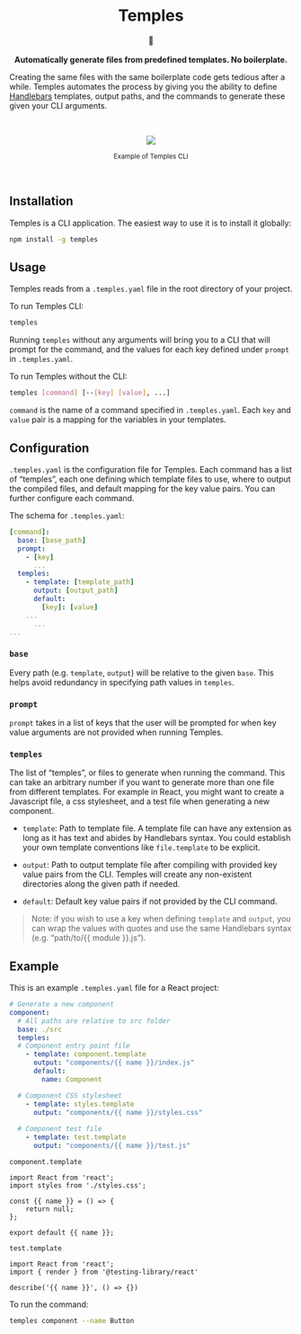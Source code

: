 <h1 align="center">Temples</h1>
<p align="center">
🕍
<br />
<br />
<b>Automatically generate files from predefined templates. No boilerplate.</b>
</p>

Creating the same files with the same boilerplate code gets tedious after a while. Temples automates the process by giving you the ability to define [Handlebars](https://handlebarsjs.com/) templates, output paths, and the commands to generate these given your CLI arguments.

<br />

<p align="center">
<img  src="https://user-images.githubusercontent.com/23367882/81625727-bacd1980-93c7-11ea-80f0-08af6e1ef855.gif"/>

</p>

<p align="center">
<sub>Example of Temples CLI</sub>
</p>
<br />

## **Installation**

Temples is a CLI application. The easiest way to use it is to install it globally:

```bash
npm install -g temples
```

## **Usage**

Temples reads from a `.temples.yaml` file in the root directory of your project.

To run Temples CLI:

```bash
temples
```

Running `temples` without any arguments will bring you to a CLI that will prompt for the command, and the values for each key defined under `prompt` in `.temples.yaml`.

To run Temples without the CLI:

```bash
temples [command] [--[key] [value], ...]
```

`command` is the name of a command specified in `.temples.yaml`.
Each `key` and `value` pair is a mapping for the variables in your templates.

## **Configuration**

`.temples.yaml` is the configuration file for Temples. Each command has a list of “temples”, each one defining which template files to use, where to output the compiled files, and default mapping for the key value pairs. You can further configure each command.

The schema for `.temples.yaml`:

```yaml
[command]:
  base: [base_path]
  prompt:
    - [key]
      ...
  temples:
    - template: [template_path]
      output: [output_path]
      default:
        [key]: [value]
	...
      ...
...
```

### `base`

Every path (e.g. `template`, `output`) will be relative to the given `base`. This helps avoid redundancy in specifying path values in `temples`.

### `prompt`

`prompt` takes in a list of keys that the user will be prompted for when key value arguments are not provided when running Temples.

### `temples`

The list of “temples”, or files to generate when running the command. This can take an arbitrary number if you want to generate more than one file from different templates. For example in React, you might want to create a Javascript file, a css stylesheet, and a test file when generating a new component.

- `template`: Path to template file. A template file can have any extension as long as it has text and abides by Handlebars syntax. You could establish your own template conventions like `file.template` to be explicit.

- `output`: Path to output template file after compiling with provided key value pairs from the CLI. Temples will create any non-existent directories along the given path if needed.

- `default`: Default key value pairs if not provided by the CLI command.

> Note: if you wish to use a key when defining `template` and `output`, you can wrap the values with quotes and use the same Handlebars syntax (e.g. “path/to/{{ module }}.js”).

## **Example**

This is an example `.temples.yaml` file for a React project:

```yaml
# Generate a new component
component:
  # All paths are relative to src folder
  base: ./src
  temples:
  # Component entry point file
    - template: component.template
      output: "components/{{ name }}/index.js"
      default:
        name: Component

  # Component CSS stylesheet
    - template: styles.template
      output: "components/{{ name }}/styles.css"
      
  # Component test file
    - template: test.template
      output: "components/{{ name }}/test.js"
```

`component.template`

```
import React from 'react';
import styles from './styles.css';

const {{ name }} = () => {
	return null;
};

export default {{ name }};
```

`test.template`

```
import React from 'react';
import { render } from '@testing-library/react'

describe('{{ name }}', () => {})
```

To run the command:

```bash
temples component --name Button
```
